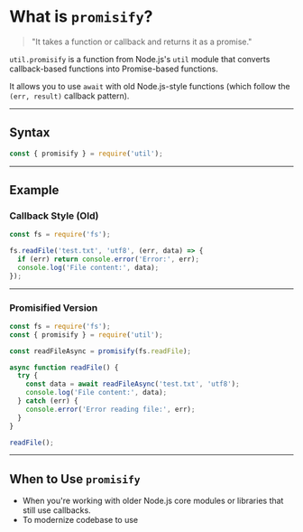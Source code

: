 # What is `promisify`?

> "It takes a function or callback and returns it as a promise."

`util.promisify` is a function from Node.js's `util` module that converts callback-based functions into Promise-based functions.

It allows you to use `await` with old Node.js-style functions (which follow the `(err, result)` callback pattern).

---

## Syntax

```javascript
const { promisify } = require('util');
```

---

## Example

### Callback Style (Old)

```javascript
const fs = require('fs');

fs.readFile('test.txt', 'utf8', (err, data) => {
  if (err) return console.error('Error:', err);
  console.log('File content:', data);
});
```

---

### Promisified Version

```javascript
const fs = require('fs');
const { promisify } = require('util');

const readFileAsync = promisify(fs.readFile);

async function readFile() {
  try {
    const data = await readFileAsync('test.txt', 'utf8');
    console.log('File content:', data);
  } catch (err) {
    console.error('Error reading file:', err);
  }
}

readFile();
```

---

## When to Use `promisify`

- When you're working with older Node.js core modules or libraries that still use callbacks.
- To modernize codebase to use